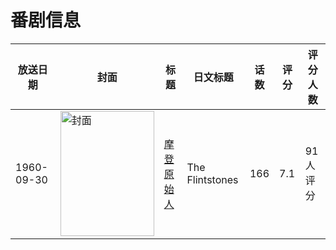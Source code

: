# 番剧信息

|放送日期|封面|标题|日文标题|话数|评分|评分人数|
|---|---|---|---|---|---|---|
|1960-09-30|<img src="https://lain.bgm.tv/pic/cover/c/c6/d2/36112_ywIuo.jpg" alt="封面" style="width:150px;height:200px;object-fit:cover;">|[摩登原始人](https://bangumi.tv/subject/36112)|The Flintstones|166|7.1|91人评分|
